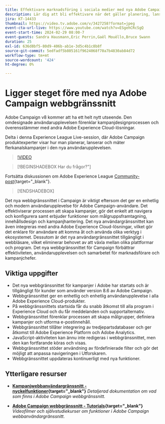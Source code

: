 ```yaml
---
title: Effektivare marknadsföring i sociala medier med nya Adobe Campaign webbgränssnitt
description: Lär dig att bli effektivare när det gäller planering, lansering och mätning av flerkanalsmarknadsföringsstrategier, inklusive marknadsföring via e-post och marknadsföring via sociala medier med nya Adobe Campaign webbgränssnitt.
jira: KT-14433
thumbnail: https://video.tv.adobe.com/v/3427258?format=jpeg
event-cta-url-live: https://www.youtube.com/watch?v=ESgehCRcSgQ
event-start-time: 2024-02-29 08:00-7
event-guests: Sandra Hausmann,Eric Perrin,Gaël Mouëllo,Bruce Swann
duration: 25
exl-id: 636d8bf5-80d9-406b-ab1e-3d5c4b1c8b8f
source-git-commit: 5edfadf5b805161f9624068f70a7b4830ab84d72
workflow-type: tm+mt
source-wordcount: '424'
ht-degree: 0%

---
```


# Ligger steget före med nya Adobe Campaign webbgränssnitt

Adobe Campaign v8 kommer att ha ett helt nytt utseende. Den omdesignade användarupplevelsen förenklar kampanjdesignprocessen och överensstämmer med andra Adobe Experience Cloud-lösningar.

Delta i denna Experience League Live-session, där Adobe Campaign produktexperter visar hur man planerar, lanserar och mäter flerkanalskampanjer i den nya användarupplevelsen.

>[!VIDEO](https://video.tv.adobe.com/v/3427258/?quality=12&learn=on)

>[!BEGINSHADEBOX Har du frågor?&quot;]

Fortsätta diskussionen om Adobe Experience League [Community-post](https://experienceleaguecommunities.adobe.com/t5/adobe-campaign-classic/experience-league-live-post-session-discussion-leaping-ahead/m-p/656893#M2671){target="_blank"}.

>[!ENDSHADEBOX]

Det nya webbgränssnittet i Campaign är viktigt eftersom det ger en enhetlig och modern användarupplevelse för Adobe Campaign-användare. Det effektiviserar processen att skapa kampanjer, gör det enkelt att navigera och konfigurera samt erbjuder funktioner som målgruppsframtagning, innehållsdesign och kampanjhantering. Det nya användargränssnittet kan även integreras med andra Adobe Experience Cloud-lösningar, vilket gör det enklare för användare att komma åt och använda olika verktyg i ekosystemet. Dessutom är det nya användargränssnittet tillgängligt i webbläsare, vilket eliminerar behovet av att växla mellan olika plattformar och program. Det nya webbgränssnittet för Campaign förbättrar effektiviteten, användarupplevelsen och samarbetet för marknadsförare och kampanjchefer.

## Viktiga uppgifter

* Det nya webbgränssnittet för kampanjer i Adobe har startats och är tillgängligt för kunder som använder version 8.6 av Adobe Campaign.
* Webbgränssnittet ger en enhetlig och enhetlig användarupplevelse i alla Adobe Experience Cloud-produkter.
* På webbgränssnittets startsida får du snabb åtkomst till alla program i Experience Cloud och du får meddelanden och supportalternativ.
* Webbgränssnittet förenklar processen att skapa målgrupper, definiera kampanjer och utforma e-postinnehåll.
* Webbgränssnittet tillåter integrering av tredjepartsdatabaser och ger åtkomst till Adobe Experience Platform och Adobe Analytics.
* JavaScript-aktiviteten kan ännu inte redigeras i webbgränssnittet, men den kan fortfarande köras och visas.
* Webbgränssnittet stöder användning av fördefinierade filter och gör det möjligt att anpassa navigeringen i Utforskaren.
* Webbgränssnittet uppdateras kontinuerligt med nya funktioner.


## Ytterligare resurser

* **[Kampanjwebbanvändargränssnitt - nyckelfunktioner](https://experienceleague.adobe.com/docs/campaign-web/v8/whats-new.html){target="_blank"}**
  *Detaljerad dokumentation om vad som finns i Adobe Campaign webbgränssnitt.*

* **[Adobe Campaign webbgränssnitt - Tutorials](https://experienceleague.adobe.com/docs/campaign-web-learn/tutorials/overview.html?lang=en){target="_blank"}**
  *Videofilmer och självstudiekurser om funktioner i Adobe Campaign webbanvändargränssnitt.*
